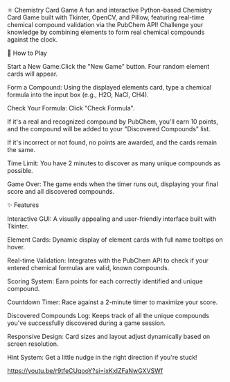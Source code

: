 ⚛️ Chemistry Card Game
A fun and interactive Python-based Chemistry Card Game built with Tkinter, OpenCV, and Pillow, featuring real-time chemical compound validation via the PubChem API! Challenge your knowledge by combining elements to form real chemical compounds against the clock.

🧪 How to Play

Start a New Game:Click the "New Game" button. Four random element cards will appear.

Form a Compound: Using the displayed elements card, type a chemical formula into the input box (e.g., H2O, NaCl, CH4).

Check Your Formula: Click "Check Formula".

If it's a real and recognized compound by PubChem, you'll earn 10 points, and the compound will be added to your "Discovered Compounds" list.

If it's incorrect or not found, no points are awarded, and the cards remain the same.

Time Limit: You have 2 minutes to discover as many unique compounds as possible.

Game Over: The game ends when the timer runs out, displaying your final score and all discovered compounds.


✨ Features

Interactive GUI: A visually appealing and user-friendly interface built with Tkinter.

Element Cards: Dynamic display of element cards with full name tooltips on hover.

Real-time Validation: Integrates with the PubChem API to check if your entered chemical formulas are valid, known compounds.

Scoring System: Earn points for each correctly identified and unique compound.

Countdown Timer: Race against a 2-minute timer to maximize your score.

Discovered Compounds Log: Keeps track of all the unique compounds you've successfully discovered during a game session.

Responsive Design: Card sizes and layout adjust dynamically based on screen resolution.

Hint System: Get a little nudge in the right direction if you're stuck!


https://youtu.be/r9tfeCUqooY?si=ixKxIZFaNwGXVSWf



